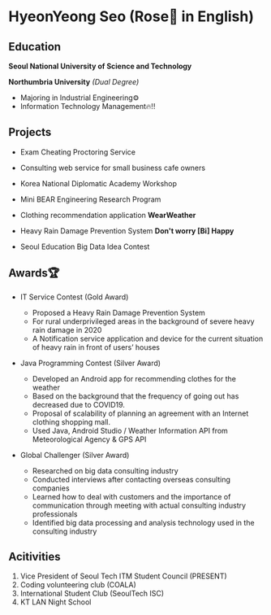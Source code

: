 # HyeonYeong Seo (Rose🌹 in English)

## Education
**Seoul National University of Science and Technology**

**Northumbria University** *(Dual Degree)*
- Majoring in Industrial Engineering⚙️
- Information Technology Management🔥!!

## Projects
- Exam Cheating Proctoring Service
    
- Consulting web service for small business cafe owners

- Korea National Diplomatic Academy Workshop

- Mini BEAR Engineering Research Program

- Clothing recommendation application **WearWeather**

- Heavy Rain Damage Prevention System **Don't worry [Bi] Happy**

- Seoul Education Big Data Idea Contest


## Awards🏆
- IT Service Contest (Gold Award)
    - Proposed a Heavy Rain Damage Prevention System
    - For rural underprivileged areas in the background of severe heavy rain damage in 2020
    - A Notification service application and device for the current situation of heavy rain in front of users’ houses


- Java Programming Contest (Silver Award)
    - Developed an Android app for recommending clothes for the weather
    - Based on the background that the frequency of going out has decreased due to COVID19.
    - Proposal of scalability of planning an agreement with an Internet clothing shopping mall.
    - Used Java, Android Studio / Weather Information API from Meteorological Agency & GPS API


- Global Challenger (Silver Award)
    - Researched on big data consulting industry
    - Conducted interviews after contacting overseas consulting companies
    - Learned how to deal with customers and the importance of communication through meeting with actual consulting industry professionals
    - Identified big data processing and analysis technology used in the consulting industry

## Acitivities
1. Vice President of Seoul Tech ITM Student Council (PRESENT)
2. Coding volunteering club (COALA)
3. International Student Club (SeoulTech ISC)
4. KT LAN Night School


